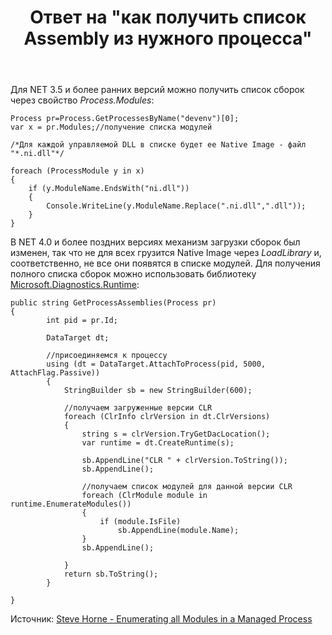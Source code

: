 ﻿---
title: "Ответ на \"как получить список Assembly из нужного процесса\""
se.owner.user_id: 240512
se.owner.display_name: "MSDN.WhiteKnight"
se.owner.link: "https://ru.stackoverflow.com/users/240512/msdn-whiteknight"
se.answer_id: 789447
se.question_id: 699154
se.post_type: answer
se.score: 1
se.is_accepted: False
---
<p>Для NET 3.5 и более ранних версий можно получить список сборок через свойство <em>Process.Modules</em>: </p>

<pre><code>Process pr=Process.GetProcessesByName("devenv")[0];
var x = pr.Modules;//получение списка модулей

/*Для каждой управляемой DLL в списке будет ее Native Image - файл "*.ni.dll"*/

foreach (ProcessModule y in x)
{
    if (y.ModuleName.EndsWith("ni.dll"))
    {
        Console.WriteLine(y.ModuleName.Replace(".ni.dll",".dll"));
    }
}
</code></pre>

<p>В NET 4.0 и более поздних версиях механизм загрузки сборок был изменен, так что не для всех грузится Native Image через <em>LoadLibrary</em> и, соответственно, не все они появятся в списке модулей. Для получения полного списка сборок можно использовать библиотеку <a href="https://github.com/Microsoft/clrmd" rel="nofollow noreferrer">Microsoft.Diagnostics.Runtime</a>:</p>

<pre><code>public string GetProcessAssemblies(Process pr)
{
        int pid = pr.Id;

        DataTarget dt;

        //присоединяемся к процессу
        using (dt = DataTarget.AttachToProcess(pid, 5000, AttachFlag.Passive))
        {
            StringBuilder sb = new StringBuilder(600);

            //получаем загруженные версии CLR
            foreach (ClrInfo clrVersion in dt.ClrVersions)
            {
                string s = clrVersion.TryGetDacLocation();
                var runtime = dt.CreateRuntime(s);

                sb.AppendLine("CLR " + clrVersion.ToString());
                sb.AppendLine();

                //получаем список модулей для данной версии CLR
                foreach (ClrModule module in runtime.EnumerateModules())
                {
                    if (module.IsFile)
                        sb.AppendLine(module.Name);
                }
                sb.AppendLine();

            }
            return sb.ToString();
        }           

}
</code></pre>

<p>Источник: <a href="https://blogs.msdn.microsoft.com/dsvc/2015/12/16/enumerating-all-modules-in-a-managed-process/" rel="nofollow noreferrer">Steve Horne - Enumerating all Modules in a Managed Process</a></p>
